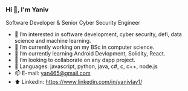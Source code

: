 ### Hi 👋, I'm Yaniv

Software Developer & Senior Cyber Security Engineer
- 👀 I’m interested in software development, cyber security, defi, data science and machine learning.
- 🔭 I’m currently working on my BSc in computer science.
- 🌱 I’m currently learning Android Devlopment, Solidity, React.  
- 👯 I’m looking to collaborate on any dapp project.
- 📝 Languages: javascript, python, java, c#, c, c++, node.js
- 📫 E-mail: yan465@gmail.com
- ⬆️ LinkedIn: https://www.linkedin.com/in/yanivlav1/

